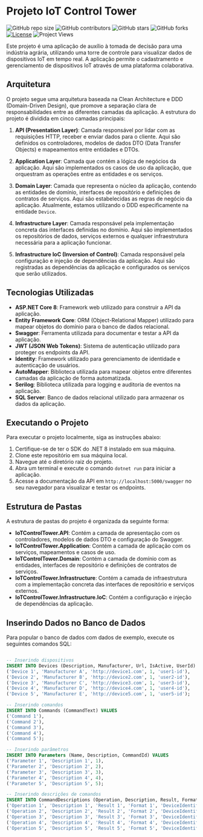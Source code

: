 # Projeto IoT Control Tower

![GitHub repo size](https://img.shields.io/github/repo-size/Pedrolustosa/IoTControlTower)
![GitHub contributors](https://img.shields.io/github/contributors/Pedrolustosa/IoTControlTower)
![GitHub stars](https://img.shields.io/github/stars/Pedrolustosa/IoTControlTower?style=social)
![GitHub forks](https://img.shields.io/github/forks/Pedrolustosa/IoTControlTower?style=social)
[![License](https://img.shields.io/badge/License-MIT-blue.svg)](https://opensource.org/licenses/MIT)
![Project Views](https://komarev.com/ghpvc/?username=SeuUsuario&label=Project%20Views&color=brightgreen)

Este projeto é uma aplicação de auxílio à tomada de decisão para uma indústria agrária, utilizando uma torre de controle para visualizar dados de dispositivos IoT em tempo real. A aplicação permite o cadastramento e gerenciamento de dispositivos IoT através de uma plataforma colaborativa.

## Arquitetura

O projeto segue uma arquitetura baseada na Clean Architecture e DDD (Domain-Driven Design), que promove a separação clara de responsabilidades entre as diferentes camadas da aplicação. A estrutura do projeto é dividida em cinco camadas principais:

1. **API (Presentation Layer)**: Camada responsável por lidar com as requisições HTTP, receber e enviar dados para o cliente. Aqui são definidos os controladores, modelos de dados DTO (Data Transfer Objects) e mapeamentos entre entidades e DTOs.

2. **Application Layer**: Camada que contém a lógica de negócios da aplicação. Aqui são implementados os casos de uso da aplicação, que orquestram as operações entre as entidades e os serviços.

3. **Domain Layer**: Camada que representa o núcleo da aplicação, contendo as entidades de domínio, interfaces de repositório e definições de contratos de serviços. Aqui são estabelecidas as regras de negócio da aplicação. Atualmente, estamos utilizando o DDD especificamente na entidade `Device`.

4. **Infrastructure Layer**: Camada responsável pela implementação concreta das interfaces definidas no domínio. Aqui são implementados os repositórios de dados, serviços externos e qualquer infraestrutura necessária para a aplicação funcionar.

5. **Infrastructure IoC (Inversion of Control)**: Camada responsável pela configuração e injeção de dependências da aplicação. Aqui são registradas as dependências da aplicação e configurados os serviços que serão utilizados.

## Tecnologias Utilizadas

- **ASP.NET Core 8**: Framework web utilizado para construir a API da aplicação.
- **Entity Framework Core**: ORM (Object-Relational Mapper) utilizado para mapear objetos do domínio para o banco de dados relacional.
- **Swagger**: Ferramenta utilizada para documentar e testar a API da aplicação.
- **JWT (JSON Web Tokens)**: Sistema de autenticação utilizado para proteger os endpoints da API.
- **Identity**: Framework utilizado para gerenciamento de identidade e autenticação de usuários.
- **AutoMapper**: Biblioteca utilizada para mapear objetos entre diferentes camadas da aplicação de forma automatizada.
- **Serilog**: Biblioteca utilizada para logging e auditoria de eventos na aplicação.
- **SQL Server**: Banco de dados relacional utilizado para armazenar os dados da aplicação.

## Executando o Projeto

Para executar o projeto localmente, siga as instruções abaixo:

1. Certifique-se de ter o SDK do .NET 8 instalado em sua máquina.
2. Clone este repositório em sua máquina local.
3. Navegue até o diretório raiz do projeto.
4. Abra um terminal e execute o comando `dotnet run` para iniciar a aplicação.
5. Acesse a documentação da API em `http://localhost:5000/swagger` no seu navegador para visualizar e testar os endpoints.

## Estrutura de Pastas

A estrutura de pastas do projeto é organizada da seguinte forma:

- **IoTControlTower.API**: Contém a camada de apresentação com os controladores, modelos de dados DTO e configuração do Swagger.
- **IoTControlTower.Application**: Contém a camada de aplicação com os serviços, mapeamentos e casos de uso.
- **IoTControlTower.Domain**: Contém a camada de domínio com as entidades, interfaces de repositório e definições de contratos de serviços.
- **IoTControlTower.Infrastructure**: Contém a camada de infraestrutura com a implementação concreta das interfaces de repositório e serviços externos.
- **IoTControlTower.Infrastructure.IoC**: Contém a configuração e injeção de dependências da aplicação.

## Inserindo Dados no Banco de Dados

Para popular o banco de dados com dados de exemplo, execute os seguintes comandos SQL:

```sql

-- Inserindo dispositivos
INSERT INTO Devices (Description, Manufacturer, Url, IsActive, UserId) VALUES
('Device 1', 'Manufacturer A', 'http://device1.com', 1, 'user1-id'),
('Device 2', 'Manufacturer B', 'http://device2.com', 1, 'user2-id'),
('Device 3', 'Manufacturer C', 'http://device3.com', 1, 'user3-id'),
('Device 4', 'Manufacturer D', 'http://device4.com', 1, 'user4-id'),
('Device 5', 'Manufacturer E', 'http://device5.com', 1, 'user5-id');

-- Inserindo comandos
INSERT INTO Commands (CommandText) VALUES
('Command 1'),
('Command 2'),
('Command 3'),
('Command 4'),
('Command 5');

-- Inserindo parâmetros
INSERT INTO Parameters (Name, Description, CommandId) VALUES
('Parameter 1', 'Description 1', 1),
('Parameter 2', 'Description 2', 2),
('Parameter 3', 'Description 3', 3),
('Parameter 4', 'Description 4', 4),
('Parameter 5', 'Description 5', 5);

-- Inserindo descrições de comandos
INSERT INTO CommandDescriptions (Operation, Description, Result, Format, DeviceIdentifier, DeviceId, CommandId) VALUES
('Operation 1', 'Description 1', 'Result 1', 'Format 1', 'DeviceIdentifier 1', 1, 1),
('Operation 2', 'Description 2', 'Result 2', 'Format 2', 'DeviceIdentifier 2', 2, 2),
('Operation 3', 'Description 3', 'Result 3', 'Format 3', 'DeviceIdentifier 3', 3, 3),
('Operation 4', 'Description 4', 'Result 4', 'Format 4', 'DeviceIdentifier 4', 4, 4),
('Operation 5', 'Description 5', 'Result 5', 'Format 5', 'DeviceIdentifier 5', 5, 5);
